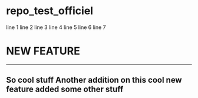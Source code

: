 # repo_test_officiel
line 1
line 2
line 3
line 4
line 5
line 6
line 7

# NEW FEATURE
----------------
So cool stuff
Another addition on this cool new feature
added some other stuff
----------------